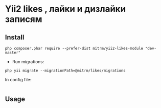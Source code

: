 Yii2 likes , лайки и дизлайки записям
=====================


## Install
```
php composer.phar require --prefer-dist mitrm/yii2-likes-module "dev-master"
```


- Run migrations:

```
php yii migrate --migrationPath=@mitrm/likes/migrations
```

In config file:

```php

```

## Usage
